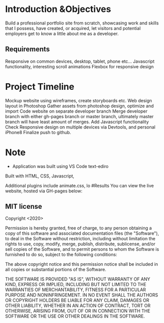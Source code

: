 # Introduction &Objectives
Build a professional portfolio site from scratch, showcasing work and skills that I possess, have created, or acquired, let visitors and potential employers get to know a little about me as a developer.
## Requirements
Responsive on common devices, desktop, tablet, phone etc...
Javascript functionality, interesting scroll animations
Flexbox for responsive design
# Project Timeline

Mockup website using wireframes, create storyboards etc.
Web design layout in Photoshop
Gather assets from photoshop design, optimize and import
Code website on separate developer branch
Merge developer branch with either gh-pages branch or master branch, ultimately master branch will have least amount of merges.
Add Javascript functionality
Check Responsive design on multiple devices via Devtools, and personal iPhone8
Finalize push to github.
# Note
* Application was built using VS Code text-ediro

Built with HTML, CSS, Javascript, 

Additional plugins include animate.css, lo
#Results
You can view the live website, hosted via GH-pages below: 
## MIT license
Copyright <2020> <COPYRIGHT Nelvin>

Permission is hereby granted, free of charge, to any person obtaining a copy of this software and associated documentation files (the "Software"), to deal in the Software without restriction, including without limitation the rights to use, copy, modify, merge, publish, distribute, sublicense, and/or sell copies of the Software, and to permit persons to whom the Software is furnished to do so, subject to the following conditions:

The above copyright notice and this permission notice shall be included in all copies or substantial portions of the Software.

THE SOFTWARE IS PROVIDED "AS IS", WITHOUT WARRANTY OF ANY KIND, EXPRESS OR IMPLIED, INCLUDING BUT NOT LIMITED TO THE WARRANTIES OF MERCHANTABILITY, FITNESS FOR A PARTICULAR PURPOSE AND NONINFRINGEMENT. IN NO EVENT SHALL THE AUTHORS OR COPYRIGHT HOLDERS BE LIABLE FOR ANY CLAIM, DAMAGES OR OTHER LIABILITY, WHETHER IN AN ACTION OF CONTRACT, TORT OR OTHERWISE, ARISING FROM, OUT OF OR IN CONNECTION WITH THE SOFTWARE OR THE USE OR OTHER DEALINGS IN THE SOFTWARE.

